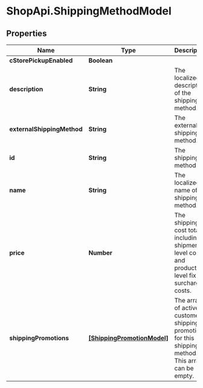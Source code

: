 # ShopApi.ShippingMethodModel

## Properties
Name | Type | Description | Notes
------------ | ------------- | ------------- | -------------
**cStorePickupEnabled** | **Boolean** |  | 
**description** | **String** | The localized description of the shipping method. | [optional] 
**externalShippingMethod** | **String** | The external shipping method. | [optional] 
**id** | **String** | The shipping method id. | 
**name** | **String** | The localized name of the shipping method. | [optional] 
**price** | **Number** | The shipping cost total, including shipment level costs and  product level fix and surcharge costs. | [optional] 
**shippingPromotions** | [**[ShippingPromotionModel]**](ShippingPromotionModel.md) | The array of active customer shipping promotions for this shipping  method. This array can be empty. | [optional] 



